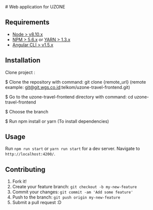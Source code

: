 <snippet>
  <content>
# Web application for UZONE

## Requirements

* [Node > v8.10.x](https://nodejs.org)
* [NPM > 5.6.x](https://www.npmjs.com) or [YARN > 1.3.x](https://yarnpkg.com/en)
* [Angular CLI > v1.5.x](https://cli.angular.io)

## Installation

Clone project :

$ Clone the repository with command: git clone {remote_url} (remote example: git@git.wgs.co.id:telkom/uzone-travel-frontend.git)

$ Go to the uzone-travel-frontend directory with command: cd uzone-travel-frontend

$ Choose the branch

$ Run npm install or yarn (To install dependencies)

## Usage

Run `npm run start` or `yarn run start` for a dev server. Navigate to `http://localhost:4200/`.

## Contributing

1. Fork it!
2. Create your feature branch: `git checkout -b my-new-feature`
3. Commit your changes: `git commit -am 'Add some feature'`
4. Push to the branch: `git push origin my-new-feature`
5. Submit a pull request :D

</content>
</snippet>
